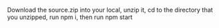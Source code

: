 Download the source.zip into your local, unzip it, cd to the directory that you unzipped, run npm i, then run npm start
